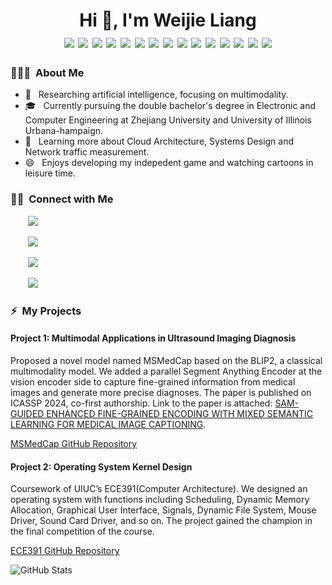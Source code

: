 <h1 align="center">Hi 👋, I'm Weijie Liang
  <div style="text-align: center;">
    <img src="https://img.shields.io/badge/-C++(CUDA, STL)-00599C?style=flat-square&logo=c%2B%2B&logoColor=white" style="display: inline-block;" /> 
    <img src="https://img.shields.io/badge/-C-00599C?style=flat-square&logo=C&logoColor=white" style="display: inline-block;" /> 
    <img src="https://img.shields.io/badge/-C%23-00599C?style=flat-square&logo=csharp&logoColor=white" style="display: inline-block;" /> 
    <img src="https://img.shields.io/badge/-Python-8320E1?style=flat-square&logo=python&logoColor=white" style="display: inline-block;" />
    <img src="https://img.shields.io/badge/-Pytorch-8320E1?style=flat-square&logo=pytorch&logoColor=red" style="display: inline-block;" />
    <img src="https://img.shields.io/badge/-OpenCv-8320E1?style=flat-square&logo=opencv&logoColor=white" style="display: inline-block;" />
    <img src="https://img.shields.io/badge/-HTML-5F9EA0?style=flat-square&logo=html5&logoColor=green" style="display: inline-block;" />
    <img src="https://img.shields.io/badge/-CSS-008080?style=flat-square&logo=css3&logoColor=green" style="display: inline-block;" />
    <img src="https://img.shields.io/badge/-JavaScript(React)-F7DF1E?style=flat-square&logo=javascript&logoColor=black" style="display: inline-block;" /> 
    <img src="https://img.shields.io/badge/-MySQL-DC143C?style=flat-square&logo=mysql&logoColor=black" style="display: inline-block;" /> 
    <img src="https://img.shields.io/badge/-MongoDB-808080?style=flat-square&logo=mongodb&logoColor=green" style="display: inline-block;" /> 
    <img src="https://img.shields.io/badge/-Neo4j-FFA500?style=flat-square&logo=neo4j&logoColor=black" style="display: inline-block;" /> 
    <img src="https://img.shields.io/badge/-Unity-8B8B00?style=flat-square&logo=unity&logoColor=black" style="display: inline-block;" /> 
    <img src="https://img.shields.io/badge/-ROS-FFC0CB?style=flat-square&logo=ros&logoColor=black" style="display: inline-block;" /> 
    <img src="https://img.shields.io/badge/-Godot-1E90FF?style=flat-square&logo=godotengine&logoColor=white" style="display: inline-block;" /> 
  </div>
</h1>



<h3> 👨🏻‍💻 &nbsp;About Me </h3>

  - 🤔 &nbsp; Researching artificial intelligence, focusing on multimodality.
  - 🎓 &nbsp; Currently pursuing the double bachelor's degree in Electronic and Computer Engineering at Zhejiang University and University of Illinois Urbana-hampaign.
  - 🌱 &nbsp; Learning more about Cloud Architecture, Systems Design and Network traffic measurement.
  - 😄 &nbsp; Enjoys developing my indepedent game and watching cartoons in leisure time.

<h3> 🤝🏻 &nbsp;Connect with Me</h3>

<div>
  <span align="left">
    <p>&nbsp;&nbsp;&nbsp;&nbsp;&nbsp;&nbsp;  
      <a href="https://github.com/AHandsomePython" target="_blank">
        <img src="https://img.shields.io/badge/github-white?style=social&logo=github&label=Decade-qiu">
      </a>
    </p>
    <p>&nbsp;&nbsp;&nbsp;&nbsp;&nbsp;&nbsp;  
      <a href="https://github.com/AHandsomePython" target="_blank">
        <img src="https://img.shields.io/badge/phone-white?style=social&logo=aircall&label=(%2B86)13533979493">
      </a>
    </p>
    <p>&nbsp;&nbsp;&nbsp;&nbsp;&nbsp;&nbsp; 
      <a href="https://github.com/AHandsomePython" target="_blank">
        <img src="https://img.shields.io/badge/mail-white?style=social&logo=maildotcom&label=(ZJU)weijie.20@intl.zju.edu.cn (UIUC)weijiel4@illinois.edu">
      </a>
    </p>
    <p>&nbsp;&nbsp;&nbsp;&nbsp;&nbsp;&nbsp; 
      <a href="https://github.com/AHandsomePython" target="_blank">
        <img src="https://img.shields.io/badge/QQmail-white?style=social&logo=tencentqq&label=3095939174@qq.com">
      </a>
    </p>
  </span>
</div>

<h3> ⚡ &nbsp;My Projects</h3>
<h4>Project 1: Multimodal Applications in Ultrasound Imaging Diagnosis</h4>
  <p>
    Proposed a novel model named MSMedCap based on the BLIP2, a classical multimodality model. We added a parallel Segment Anything Encoder at the vision encoder side to capture fine-grained information from medical images and generate more precise diagnoses. The paper is published on ICASSP 2024, co-first authorship. Link to the paper is attached: <a href="https://ieeexplore.ieee.org/document/10446878">SAM-GUIDED ENHANCED FINE-GRAINED ENCODING WITH MIXED SEMANTIC LEARNING FOR MEDICAL IMAGE CAPTIONING</a>.
  </p>
  <p>
    <a href="https://github.com/AHandsomePython/MSMedCap">MSMedCap GitHub Repository</a>
  </p>

  <h4>Project 2: Operating System Kernel Design</h4>
  <p>
    Coursework of UIUC’s ECE391(Computer Architecture). We designed an operating system with functions including Scheduling, Dynamic Memory Allocation, Graphical User Interface, Signals, Dynamic File System, Mouse Driver, Sound Card Driver, and so on. The project gained the champion in the final competition of the course.
  </p>
  <p>
    <a href="https://github.com/AHandsomePython/ece391">ECE391 GitHub Repository</a>
  </p>
<img src="https://github-readme-stats.vercel.app/api?username=AHandsomePython&show_icons=true&count_private=true&hide=prs&theme=default_repocard" alt="GitHub Stats">




<!--
**Decade-qiu/Decade-qiu** is a ✨ _special_ ✨ repository because its `README.md` (this file) appears on your GitHub profile.

Here are some ideas to get you started:

- 🔭 I’m currently working on ...
- 🌱 I’m currently learning ...
- 👯 I’m looking to collaborate on ...
- 🤔 I’m looking for help with ...
- 💬 Ask me about ...
- 📫 How to reach me: ...
- 😄 Pronouns: ...
- ⚡ Fun fact: ...
-->

